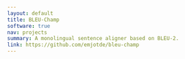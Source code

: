 ```yaml
---
layout: default
title: BLEU-Champ
software: true
nav: projects
summary: A monolingual sentence aligner based on BLEU-2.
link: https://github.com/emjotde/bleu-champ
---
```



